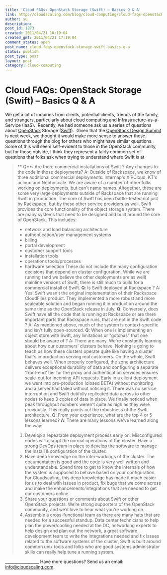 ```yaml
---
title: 'Cloud FAQs: OpenStack Storage (Swift) – Basics Q & A'
link: http://cloudscaling.com/blog/cloud-computing/cloud-faqs-openstack-storage-swift-basics-q-a/
author: su
description: 
post_id: 1873
created: 2011/04/21 10:19:04
created_gmt: 2011/04/21 17:19:04
comment_status: open
post_name: cloud-faqs-openstack-storage-swift-basics-q-a
status: publish
post_type: post
layout: post
category: cloud-computing
---
```


# Cloud FAQs: OpenStack Storage (Swift) – Basics Q & A

We get a lot of inquiries from clients, potential clients, friends of the family, and strangers, particularly about cloud computing and Infrastructure-as-a-Service (IaaS).  Recently, we had someone ask us a series of questions about [OpenStack](http://www.openstack.org/) Storage ([Swift](http://swift.openstack.org/)).  Given that the [OpenStack Design Summit](http://www.openstack.org/blog/2011/03/openstack-conference-design-summit-2011-sponsored-by-citrix/) is next week, we thought it would make more sense to answer these questions through the blog for others who might have similar questions.  Some of this will seem self-evident to those in the OpenStack community, but for those outside, I think they represent a fairly common set of questions that folks ask when trying to understand where Swift is at. 

> ** Q**: Are there commercial installations of Swift ? Any changes to the code in those deployments? A: Outside of Rackspace, we know of three additional commercial deployments: Internap's XIPCloud, KT's ucloud and Nephoscale. We are aware of a number of other folks working on deployments, but can't name names. Altogether, these are some very large deployments outside of Rackspace that are running Swift in production. The core of Swift has been battle-tested not just by Rackspace, but by these other service providers as well. Swift provides the core functionality of the object storage system. There are many systems that need to be designed and built around the core of OpenStack. This includes:
> 
>   * network and load balancing architecture
>   * authentication/user management systems
>   * billing
>   * portal development
>   * customer support tools
>   * installation tools
>   * operations tools/processes
>   * hardware selection
> These do not include the many configuration decisions that depend on cluster configuration. While we are running (and we believe the other deployments are as well) mainline versions of Swift, there is still much to build for a commercial install of Swift. **Q**: Is Swift deployed at Rackspace ? A: Yes! Swift wasn't the original implementation of their Rackspace CloudFiles product. They implemented a more robust and more scaleable solution and began running it in production around the same time as the OpenStack release in July. **Q**: Conversely, does Swift have all the code that is running at Rackspace or are there important parts that Rackspace runs, that are not in the Swift code ? A: As mentioned above, much of the system is context-specific and isn't fully open-sourced. **Q**: When one is implementing an object store with Swift, any limitations or "gotchas" that one should be aware of ? A: There are many. We're constantly learning about how our customers' clusters behave. Nothing is going to teach us how these clusters operate quite like having a cluster that's in production serving real customers. On the whole, Swift behaves well. When properly configured, the zone architecture delivers exceptional durability of data and configuring a separate 'front-end' tier for the proxy and authentication services ensures scale-out for incoming API requests. Early in a client deployment we went into pre-production (closed BETA) without monitoring and a server had failed without noticing it. There was no service interruption and Swift dutifully replicated data across to other nodes to keep 3 copies of data in place. We finally noticed when peak throughput numbers weren't quite as high as they were previously. This really points out the robustness of the Swift architecture. **Q**: From your experience, what are the top 4 or 5 lessons learned? **A**: There are many lessons we've learned along the way:
> 
>   1. Develop a repeatable deployment process early on. Misconfigured nodes will disrupt the normal operations of the cluster. Have a strong DevOps team in place to develop the software to manage the install & configuration of the cluster.
>   2. Have deep knowledge on the inter-workings of the cluster. The documentation is good and the code is very well written and understandable. Spend time to get to know the internals of how the system is supposed to behave based on your configuration. For Cloudscaling, this deep knowledge has made it much easier for us to deal with issues in product, fix bugs that we come across and make the enhancements/integrations that are needed to get our customers online.
>   3. Share your questions or comments about Swift or other OpenStack projects. We’re strong supporters of the OpenStack community, and we’d love to hear what you’re working on.
>   4. Assemble a cross-functional team as there are many hats that are needed for a successful standup. Data center technicians to help plan the power/cooling needed at the DC, networking experts to help design and plan out the network, a great software development team to write the integrations needed and fix issues related to the software systems of the cluster, Swift is built around common unix tools and folks who are good systems administrator skills can really help tune a running system.

_________________ Have more questions? Send us an email: info@cloudscaling.com.
